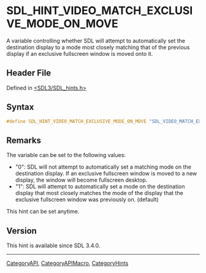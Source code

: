 # SDL_HINT_VIDEO_MATCH_EXCLUSIVE_MODE_ON_MOVE

A variable controlling whether SDL will attempt to automatically set the destination display to a mode most closely matching that of the previous display if an exclusive fullscreen window is moved onto it.

## Header File

Defined in [<SDL3/SDL_hints.h>](https://github.com/libsdl-org/SDL/blob/main/include/SDL3/SDL_hints.h)

## Syntax

```c
#define SDL_HINT_VIDEO_MATCH_EXCLUSIVE_MODE_ON_MOVE "SDL_VIDEO_MATCH_EXCLUSIVE_MODE_ON_MOVE"
```

## Remarks

The variable can be set to the following values:

- "0": SDL will not attempt to automatically set a matching mode on the
  destination display. If an exclusive fullscreen window is moved to a new
  display, the window will become fullscreen desktop.
- "1": SDL will attempt to automatically set a mode on the destination
  display that most closely matches the mode of the display that the
  exclusive fullscreen window was previously on. (default)

This hint can be set anytime.

## Version

This hint is available since SDL 3.4.0.

----
[CategoryAPI](CategoryAPI), [CategoryAPIMacro](CategoryAPIMacro), [CategoryHints](CategoryHints)

